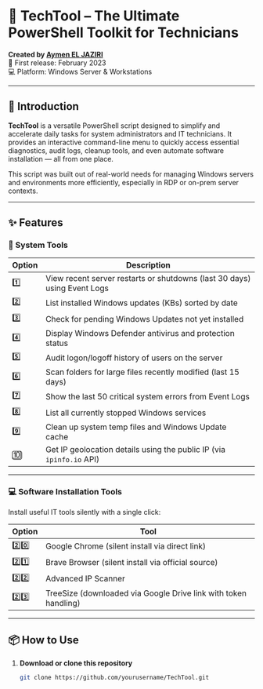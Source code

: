 # 🧰 TechTool – The Ultimate PowerShell Toolkit for Technicians

**Created by [Aymen EL JAZIRI](https://www.linkedin.com/in/aymeneljaziri/)**  
📅 First release: February 2023  
💻 Platform: Windows Server & Workstations

---

## 🚀 Introduction

**TechTool** is a versatile PowerShell script designed to simplify and accelerate daily tasks for system administrators and IT technicians. It provides an interactive command-line menu to quickly access essential diagnostics, audit logs, cleanup tools, and even automate software installation — all from one place.

This script was built out of real-world needs for managing Windows servers and environments more efficiently, especially in RDP or on-prem server contexts.

---

## ✨ Features

### 🔧 System Tools

| Option | Description |
|--------|-------------|
| 1️⃣ | View recent server restarts or shutdowns (last 30 days) using Event Logs |
| 2️⃣ | List installed Windows updates (KBs) sorted by date |
| 3️⃣ | Check for pending Windows Updates not yet installed |
| 4️⃣ | Display Windows Defender antivirus and protection status |
| 5️⃣ | Audit logon/logoff history of users on the server |
| 6️⃣ | Scan folders for large files recently modified (last 15 days) |
| 7️⃣ | Show the last 50 critical system errors from Event Logs |
| 8️⃣ | List all currently stopped Windows services |
| 9️⃣ | Clean up system temp files and Windows Update cache |
| 🔟 | Get IP geolocation details using the public IP (via `ipinfo.io` API) |

---

### 💻 Software Installation Tools

Install useful IT tools silently with a single click:

| Option | Tool |
|--------|------|
| 2️⃣0️⃣ | Google Chrome (silent install via direct link) |
| 2️⃣1️⃣ | Brave Browser (silent install via official source) |
| 2️⃣2️⃣ | Advanced IP Scanner |
| 2️⃣3️⃣ | TreeSize (downloaded via Google Drive link with token handling) |

---

## 📦 How to Use

1. **Download or clone this repository**
   ```bash
   git clone https://github.com/yourusername/TechTool.git
   ```
